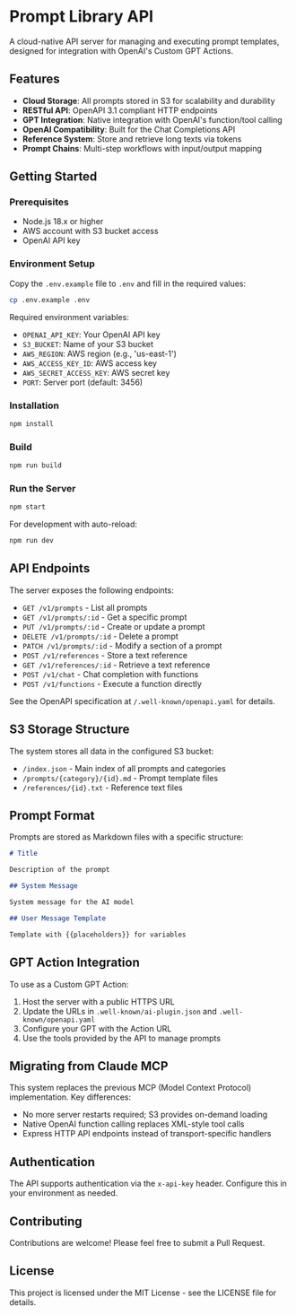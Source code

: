 # Prompt Library API

A cloud-native API server for managing and executing prompt templates, designed for integration with OpenAI's Custom GPT Actions.

## Features

- **Cloud Storage**: All prompts stored in S3 for scalability and durability
- **RESTful API**: OpenAPI 3.1 compliant HTTP endpoints
- **GPT Integration**: Native integration with OpenAI's function/tool calling
- **OpenAI Compatibility**: Built for the Chat Completions API
- **Reference System**: Store and retrieve long texts via tokens
- **Prompt Chains**: Multi-step workflows with input/output mapping

## Getting Started

### Prerequisites

- Node.js 18.x or higher
- AWS account with S3 bucket access
- OpenAI API key

### Environment Setup

Copy the `.env.example` file to `.env` and fill in the required values:

```bash
cp .env.example .env
```

Required environment variables:

- `OPENAI_API_KEY`: Your OpenAI API key
- `S3_BUCKET`: Name of your S3 bucket
- `AWS_REGION`: AWS region (e.g., 'us-east-1')
- `AWS_ACCESS_KEY_ID`: AWS access key
- `AWS_SECRET_ACCESS_KEY`: AWS secret key
- `PORT`: Server port (default: 3456)

### Installation

```bash
npm install
```

### Build

```bash
npm run build
```

### Run the Server

```bash
npm start
```

For development with auto-reload:

```bash
npm run dev
```

## API Endpoints

The server exposes the following endpoints:

- `GET /v1/prompts` - List all prompts
- `GET /v1/prompts/:id` - Get a specific prompt
- `PUT /v1/prompts/:id` - Create or update a prompt
- `DELETE /v1/prompts/:id` - Delete a prompt
- `PATCH /v1/prompts/:id` - Modify a section of a prompt
- `POST /v1/references` - Store a text reference
- `GET /v1/references/:id` - Retrieve a text reference
- `POST /v1/chat` - Chat completion with functions
- `POST /v1/functions` - Execute a function directly

See the OpenAPI specification at `/.well-known/openapi.yaml` for details.

## S3 Storage Structure

The system stores all data in the configured S3 bucket:

- `/index.json` - Main index of all prompts and categories
- `/prompts/{category}/{id}.md` - Prompt template files
- `/references/{id}.txt` - Reference text files

## Prompt Format

Prompts are stored as Markdown files with a specific structure:

```markdown
# Title

Description of the prompt

## System Message

System message for the AI model

## User Message Template

Template with {{placeholders}} for variables
```

## GPT Action Integration

To use as a Custom GPT Action:

1. Host the server with a public HTTPS URL
2. Update the URLs in `.well-known/ai-plugin.json` and `.well-known/openapi.yaml`
3. Configure your GPT with the Action URL
4. Use the tools provided by the API to manage prompts

## Migrating from Claude MCP

This system replaces the previous MCP (Model Context Protocol) implementation. Key differences:

- No more server restarts required; S3 provides on-demand loading
- Native OpenAI function calling replaces XML-style tool calls
- Express HTTP API endpoints instead of transport-specific handlers

## Authentication

The API supports authentication via the `x-api-key` header. Configure this in your environment as needed.

## Contributing

Contributions are welcome! Please feel free to submit a Pull Request.

## License

This project is licensed under the MIT License - see the LICENSE file for details.
